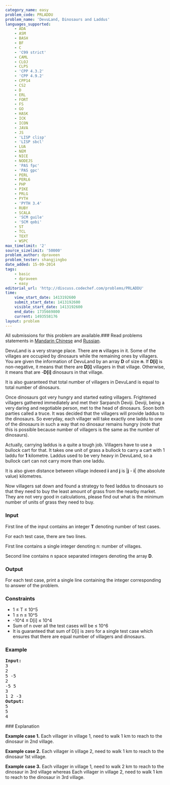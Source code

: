 ```yaml
---
category_name: easy
problem_code: PRLADDU
problem_name: 'DevuLand, Dinosaurs and Laddus'
languages_supported:
    - ADA
    - ASM
    - BASH
    - BF
    - C
    - 'C99 strict'
    - CAML
    - CLOJ
    - CLPS
    - 'CPP 4.3.2'
    - 'CPP 4.9.2'
    - CPP14
    - CS2
    - D
    - ERL
    - FORT
    - FS
    - GO
    - HASK
    - ICK
    - ICON
    - JAVA
    - JS
    - 'LISP clisp'
    - 'LISP sbcl'
    - LUA
    - NEM
    - NICE
    - NODEJS
    - 'PAS fpc'
    - 'PAS gpc'
    - PERL
    - PERL6
    - PHP
    - PIKE
    - PRLG
    - PYTH
    - 'PYTH 3.4'
    - RUBY
    - SCALA
    - 'SCM guile'
    - 'SCM qobi'
    - ST
    - TCL
    - TEXT
    - WSPC
max_timelimit: '2'
source_sizelimit: '50000'
problem_author: dpraveen
problem_tester: shangjingbo
date_added: 15-09-2014
tags:
    - basic
    - dpraveen
    - easy
editorial_url: 'http://discuss.codechef.com/problems/PRLADDU'
time:
    view_start_date: 1413192600
    submit_start_date: 1413192600
    visible_start_date: 1413192600
    end_date: 1735669800
    current: 1493558176
layout: problem
---
```

All submissions for this problem are available.###  Read problems statements in [Mandarin Chinese](http://www.codechef.com/download/translated/OCT14/mandarin/PRLADDU.pdf) and [Russian](http://www.codechef.com/download/translated/OCT14/russian/PRLADDU.pdf).

 DevuLand is a very strange place. There are **n** villages in it. Some of the villages are occupied by dinosaurs while the remaining ones by villagers.
 You are given the information of DevuLand
 by an array **D** of size **n**. If **D\[i\]** is non-negative, it means that there are **D\[i\]** villagers in that village.
 Otherwise, it means that are -**D\[i\]**
 dinosaurs in that village.

 It is also guaranteed that total number of villagers in DevuLand is equal to total number of dinosaurs.

Once dinosaurs got very hungry and started eating villagers. Frightened villagers gathered immediately and met their Sarpanch Deviji. Deviji, being a very daring and negotiable person, met to the head
of dinosaurs. Soon both parties called a truce. It was decided that the villagers will provide laddus to
the dinosaurs. So everyday, each villager will take exactly one laddu to one of the dinosaurs in such a way that no dinosaur remains hungry (note that this is possible because number of villagers is the same as the number of dinosaurs).

Actually, carrying laddus is a quite a tough job. Villagers have to use a bullock cart for that. It takes one unit of grass a bullock to
carry a cart with 1 laddu for **1** kilometre. Laddus used to be very heavy in DevuLand, so a bullock cart can not carry more than one laddu.

It is also given distance between village indexed **i** and **j** is |**j** - **i**| (the absolute value) kilometres.

Now villagers sat down and found a strategy to feed laddus to dinosaurs so that they need to buy the least amount of grass from the nearby market.
They are not very good in
calculations, please find out what is the minimum number of units of grass they need to buy.

### Input

First line of the input contains an integer **T** denoting number of test cases.

For each test case, there are two lines.

First line contains a single integer denoting n: number of villages.

Second line contains n space separated integers denoting the array **D**.

### Output

For each test case, print a single line containing the integer corresponding to answer of the problem.

### Constraints

- 1 ≤ T ≤ 10^5
- 1 ≤ n ≤ 10^5
- -10^4 ≤ D\[i\] ≤ 10^4
- Sum of n over all the test cases will be ≤ 10^6
- It is guaranteed that sum of D\[i\] is zero for a single test case which ensures that there are equal number of villagers and dinosaurs.

### Example

<pre><b>Input:</b>
3
2
5 -5
2
-5 5
3
1 2 -3
<b>Output:</b>
5
5
4
</pre>### Explanation

**Example case 1.** Each villager in village 1, need to walk 1 km to reach to the dinosaur in 2nd village.

**Example case 2.** Each villager in village 2, need to walk 1 km to reach to the dinosaur 1st village.

**Example case 3.** Each villager in village 1, need to walk 2 km to reach to the dinosaur in 3rd village whereas Each villager in village 2,
need to walk 1 km to reach to the dinosaur in 3rd village.
